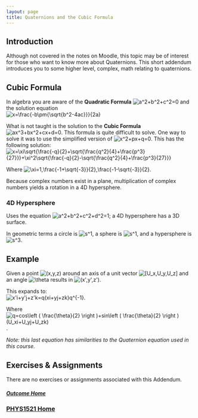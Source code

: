 ```yaml
---
layout: page
title: Quaternions and the Cubic Formula
---
```


## Introduction
Although not covered in the notes on Moodle, this topic may be of interest for those who want to know more about Quaternions. This short addendum introduces you to some higher level, complex, math relating to quaternions.

## Cubic Formula
In algebra you are aware of the **Quadratic Formula** <img src="https://latex.codecogs.com/svg.image?a^2&plus;b^2&plus;c^2=0" title="a^2+b^2+c^2=0" /> and the solution equation<br>
<img src="https://latex.codecogs.com/svg.image?x=\frac{-b\pm{\sqrt{b^2-4ac}}}{2a}" title="x=\frac{-b\pm{\sqrt{b^2-4ac}}}{2a}" />

What is not taught is the solution to the **Cubic Formula** <img src="https://latex.codecogs.com/svg.image?ax^3&plus;bx^2&plus;cx&plus;d=0" title="ax^3+bx^2+cx+d=0" />. This formula is quite difficult to solve. One way to solve it was to use the simplified version of <img src="https://latex.codecogs.com/svg.image?x^2&plus;px&plus;q=0" title="x^2+px+q=0" />. This has the following solution:<br>
<img src="https://latex.codecogs.com/svg.image?x=\xi\sqrt{\frac{-q}{2}&plus;\sqrt{\frac{q^2}{4}&plus;\frac{p^3}{27}}}&plus;\xi^2\sqrt{\frac{-q}{2}-\sqrt{\frac{q^2}{4}&plus;\frac{p^3}{27}}}" title="x=\xi\sqrt{\frac{-q}{2}+\sqrt{\frac{q^2}{4}+\frac{p^3}{27}}}+\xi^2\sqrt{\frac{-q}{2}-\sqrt{\frac{q^2}{4}+\frac{p^3}{27}}}" />

Where <img src="https://latex.codecogs.com/svg.image?\xi=1,\frac{-1&plus;\sqrt{-3}}{2},\frac{-1-\sqrt{-3}}{2}" title="\xi=1,\frac{-1+\sqrt{-3}}{2},\frac{-1-\sqrt{-3}}{2}" />.

Because complex numbers exist in a plane, multiplication of complex numbers yields a rotation in a 4D hypersphere. 
### 4D Hypersphere
Uses the equation <img src="https://latex.codecogs.com/svg.image?a^2&plus;b^2&plus;c^2&plus;d^2=1" title="a^2+b^2+c^2+d^2=1" />; a 4D hypersphere has a 3D surface.

In geometric terms a circle is <img src="https://latex.codecogs.com/svg.image?s^1" title="s^1" />, a sphere is <img src="https://latex.codecogs.com/svg.image?s^2" title="s^1" />, and a hypersphere is <img src="https://latex.codecogs.com/svg.image?s^1" title="s^3" />.


## Example
Given a point <img src="https://latex.codecogs.com/svg.image?(x,y,z)" title="(x,y,z)" /> around an axis of a unit vector <img src="https://latex.codecogs.com/svg.image?[U_x,U_y,U_z]" title="[U_x,U_y,U_z]" /> and an angle <img src="https://latex.codecogs.com/svg.image?\theta" title="\theta" /> results in <img src="https://latex.codecogs.com/svg.image?(x',y',z')" title="(x',y',z')" />.

This expands to:<br>
<img src="https://latex.codecogs.com/svg.image?x'i&plus;y'j&plus;z'k=q(xi&plus;yj&plus;zk)q^{-1}" title="x'i+y'j+z'k=q(xi+yj+zk)q^{-1}" />.

Where <img src="https://latex.codecogs.com/svg.image?q=cos\left&space;(&space;\frac{\theta}{2}&space;\right&space;)&plus;sin\left&space;(&space;\frac{\theta}{2}&space;\right&space;)(U_xi&plus;U_yj&plus;U_zk)" title="q=cos\left ( \frac{\theta}{2} \right )+sin\left ( \frac{\theta}{2} \right )(U_xi+U_yj+U_zk)" />.

_Note: this last equation has similarities to the Quaternion equation used in this course._

## Exercises & Assignments
There are no exercises or assignments associated with this Addendum.

##### [Outcome Home](index.md)
### [PHYS1521 Home](../)